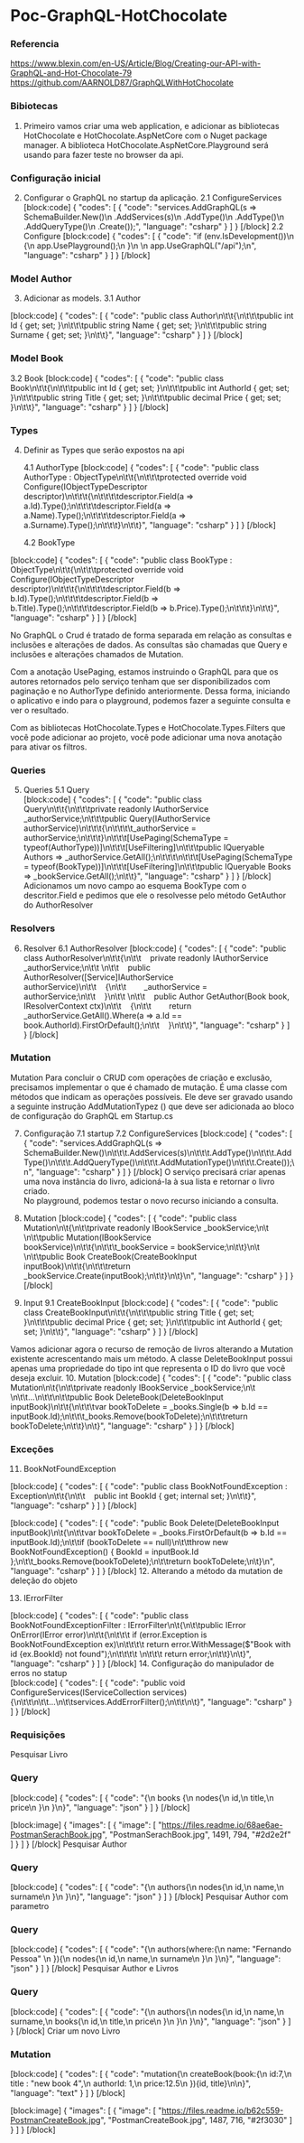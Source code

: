# Poc-GraphQL-HotChocolate

### Referencia
https://www.blexin.com/en-US/Article/Blog/Creating-our-API-with-GraphQL-and-Hot-Chocolate-79
https://github.com/AARNOLD87/GraphQLWithHotChocolate

### Bibiotecas
1. Primeiro vamos criar uma web application, e adicionar as bibliotecas HotChocolate e HotChocolate.AspNetCore com o Nuget package manager. 
A biblioteca HotChocolate.AspNetCore.Playground será usando para fazer teste no browser da api.

### Configuração inicial
2. Configurar o GraphQL no startup da aplicação.
	2.1 ConfigureServices
[block:code]
{
  "codes": [
    {
      "code": "services.AddGraphQL(s => SchemaBuilder.New()\n                .AddServices(s)\n                .AddType<AuthorType>()\n                .AddType<BookType>()\n                .AddQueryType<Query>()\n                .Create());",
      "language": "csharp"
    }
  ]
}
[/block]
	2.2 Configure
[block:code]
{
  "codes": [
    {
      "code": "if (env.IsDevelopment())\n            {\n                app.UsePlayground();\n            }\n \n            app.UseGraphQL(\"/api\");\n",
      "language": "csharp"
    }
  ]
}
[/block]
### Model Author
3. Adicionar as models.
	3.1 Author
		
[block:code]
{
  "codes": [
    {
      "code": "public class Author\n\t\t{\n\t\t\tpublic int Id { get; set; }\n\t\t\tpublic string Name { get; set; }\n\t\t\tpublic string Surname { get; set; }\n\t\t}",
      "language": "csharp"
    }
  ]
}
[/block]
### Model Book		
3.2 Book
[block:code]
{
  "codes": [
    {
      "code": "public class Book\n\t\t{\n\t\t\tpublic int Id { get; set; }\n\t\t\tpublic int AuthorId { get; set; }\n\t\t\tpublic string Title { get; set; }\n\t\t\tpublic decimal Price { get; set; }\n\t\t}",
      "language": "csharp"
    }
  ]
}
[/block]
### Types
4. Definir as Types que serão expostos na api

	4.1 AuthorType
[block:code]
{
  "codes": [
    {
      "code": "public class AuthorType : ObjectType<Author>\n\t\t{\n\t\t\tprotected override void Configure(IObjectTypeDescriptor<Author> descriptor)\n\t\t\t{\n\t\t\t\tdescriptor.Field(a => a.Id).Type<IdType>();\n\t\t\t\tdescriptor.Field(a => a.Name).Type<StringType>();\n\t\t\t\tdescriptor.Field(a => a.Surname).Type<StringType>();\n\t\t\t}\n\t\t}",
      "language": "csharp"
    }
  ]
}
[/block]
		
		
	4.2 BookType
		
[block:code]
{
  "codes": [
    {
      "code": "public class BookType : ObjectType<Book>\n\t\t{\n\t\t\tprotected override void Configure(IObjectTypeDescriptor<Book> descriptor)\n\t\t\t{\n\t\t\t\tdescriptor.Field(b => b.Id).Type<IdType>();\n\t\t\t\tdescriptor.Field(b => b.Title).Type<StringType>();\n\t\t\t\tdescriptor.Field(b => b.Price).Type<DecimalType>();\n\t\t\t}\n\t\t}",
      "language": "csharp"
    }
  ]
}
[/block]
		
No GraphQL o Crud é tratado de forma separada em relação as consultas e inclusões e alterações de dados. As consultas 
são chamadas que Query e inclusões e alterações chamados de Mutation.

Com a anotação UsePaging, estamos instruindo o GraphQL para que os autores retornados pelo serviço tenham que ser disponibilizados 
com paginação e no AuthorType definido anteriormente. Dessa forma, iniciando o aplicativo e indo para o playground, podemos 
fazer a seguinte consulta e ver o resultado.

Com as bibliotecas HotChocolate.Types e HotChocolate.Types.Filters que você pode adicionar ao projeto, você pode adicionar uma nova 
anotação para ativar os filtros.

### Queries	

5. Queries
	5.1 Query	
[block:code]
{
  "codes": [
    {
      "code": "public class Query\n\t\t{\n\t\t\tprivate readonly IAuthorService _authorService;\n\t\t\tpublic Query(IAuthorService authorService)\n\t\t\t{\n\t\t\t\t_authorService = authorService;\n\t\t\t}\n\t\t\t[UsePaging(SchemaType = typeof(AuthorType))]\n\t\t\t[UseFiltering]\n\t\t\tpublic IQueryable<Author> Authors => _authorService.GetAll();\n\t\t\t\n\t\t\t[UsePaging(SchemaType = typeof(BookType))]\n\t\t\t[UseFiltering]\n\t\t\tpublic IQueryable<Book> Books => _bookService.GetAll();\n\t\t}",
      "language": "csharp"
    }
  ]
}
[/block]
Adicionamos um novo campo ao esquema BookType com o descritor.Field e pedimos que ele o resolvesse pelo método GetAuthor do AuthorResolver		

### Resolvers
6. Resolver
	6.1 AuthorResolver
[block:code]
{
  "codes": [
    {
      "code": "public class AuthorResolver\n\t\t{\n\t\t    private readonly IAuthorService _authorService;\n\t\t \n\t\t    public AuthorResolver([Service]IAuthorService authorService)\n\t\t    {\n\t\t        _authorService = authorService;\n\t\t    }\n\t\t \n\t\t    public Author GetAuthor(Book book, IResolverContext ctx)\n\t\t    {\n\t\t        return _authorService.GetAll().Where(a => a.Id == book.AuthorId).FirstOrDefault();\n\t\t    }\n\t\t}",
      "language": "csharp"
    }
  ]
}
[/block]
### Mutation	
Mutation
Para concluir o CRUD com operações de criação e exclusão, precisamos implementar o que é chamado de mutação. É uma classe com métodos que indicam as operações possíveis. Ele deve ser gravado usando a seguinte instrução AddMutationTypez <Mutation> () que deve ser adicionada ao bloco de configuração do GraphQL em Startup.cs

7. Configuração
	7.1 startup
		7.2 ConfigureServices
[block:code]
{
  "codes": [
    {
      "code": "services.AddGraphQL(s => SchemaBuilder.New()\n\t\t\t.AddServices(s)\n\t\t\t.AddType<AuthorType>()\n\t\t\t.AddType<BookType>()\n\t\t\t.AddQueryType<Query>()\n\t\t\t.AddMutationType<Mutation>()\n\t\t\t.Create());\n",
      "language": "csharp"
    }
  ]
}
[/block]
O serviço precisará criar apenas uma nova instância do livro, adicioná-la à sua lista e retornar o livro criado.	
No playground, podemos testar o novo recurso iniciando a consulta.
		
8. Mutation	
[block:code]
{
  "codes": [
    {
      "code": "public class Mutation\n\t{\n\t\tprivate readonly IBookService _bookService;\n\t \n\t\tpublic Mutation(IBookService bookService)\n\t\t{\n\t\t\t_bookService = bookService;\n\t\t}\n\t \n\t\tpublic Book CreateBook(CreateBookInput inputBook)\n\t\t{\n\t\t\treturn _bookService.Create(inputBook);\n\t\t}\n\t}\n",
      "language": "csharp"
    }
  ]
}
[/block]
9. Input
	9.1 CreateBookInput
[block:code]
{
  "codes": [
    {
      "code": "public class CreateBookInput\n\t\t{\n\t\t\tpublic string Title { get; set; }\n\t\t\tpublic decimal Price { get; set; }\n\t\t\tpublic int AuthorId { get; set; }\n\t\t}",
      "language": "csharp"
    }
  ]
}
[/block]
		
	
Vamos adicionar agora o recurso de remoção de livros alterando a Mutation existente acrescentando mais um método.
A classe DeleteBookInput possui apenas uma propriedade do tipo int que representa o ID do livro que você deseja excluir.
10. Mutation
[block:code]
{
  "codes": [
    {
      "code": "public class Mutation\n\t{\n\t\tprivate readonly IBookService _bookService;\n\t \n\t\t...\n\t\t\n\t\tpublic Book DeleteBook(DeleteBookInput inputBook)\n\t\t{\n\t\t\tvar bookToDelete = _books.Single(b => b.Id == inputBook.Id);\n\t\t\t_books.Remove(bookToDelete);\n\t\t\treturn bookToDelete;\n\t\t}\n\t}",
      "language": "csharp"
    }
  ]
}
[/block]
### Exceções
11. BookNotFoundException 
		
[block:code]
{
  "codes": [
    {
      "code": "public class BookNotFoundException : Exception\n\t\t{\n\t\t    public int BookId { get; internal set; }\n\t\t}",
      "language": "csharp"
    }
  ]
}
[/block]

[block:code]
{
  "codes": [
    {
      "code": "public Book Delete(DeleteBookInput inputBook)\n\t{\n\t\tvar bookToDelete = _books.FirstOrDefault(b => b.Id == inputBook.Id);\n\t\tif (bookToDelete == null)\n\t\tthrow new BookNotFoundException() { BookId = inputBook.Id };\n\t\t_books.Remove(bookToDelete);\n\t\treturn bookToDelete;\n\t}\n",
      "language": "csharp"
    }
  ]
}
[/block]
12. Alterando a método da mutation de deleção do objeto
	
		
13. IErrorFilter 
	
[block:code]
{
  "codes": [
    {
      "code": "public class BookNotFoundExceptionFilter : IErrorFilter\n\t{\n\t\tpublic IError OnError(IError error)\n\t\t{\n\t\t\t if (error.Exception is BookNotFoundException ex)\n\t\t\t\t return error.WithMessage($\"Book with id {ex.BookId} not found\");\n\t\t\t\t \n\t\t\t return error;\n\t\t}\n\t}",
      "language": "csharp"
    }
  ]
}
[/block]
14. Configuração do manipulador de erros no statup	
[block:code]
{
  "codes": [
    {
      "code": "public void ConfigureServices(IServiceCollection services){\n\t\t\n\t\t...\n\t\tservices.AddErrorFilter<BookNotFoundExceptionFilter>();\n\t\t\n\t}",
      "language": "csharp"
    }
  ]
}
[/block]
### Requisições
Pesquisar Livro
### Query
[block:code]
{
  "codes": [
    {
      "code": "{\n    books {\n        nodes{\n            id,\n            title,\n            price\n        }\n    }\n}",
      "language": "json"
    }
  ]
}
[/block]

[block:image]
{
  "images": [
    {
      "image": [
        "https://files.readme.io/68ae6ae-PostmanSerachBook.jpg",
        "PostmanSerachBook.jpg",
        1491,
        794,
        "#2d2e2f"
      ]
    }
  ]
}
[/block]
Pesquisar Author
### Query
[block:code]
{
  "codes": [
    {
      "code": "{\n    authors{\n        nodes{\n            id,\n            name,\n            surname\n        }\n    }\n}",
      "language": "json"
    }
  ]
}
[/block]
Pesquisar Author com parametro
### Query

[block:code]
{
  "codes": [
    {
      "code": "{\n    authors(where:{\n       name: \"Fernando Pessoa\" \n    }){\n        nodes{\n            id,\n            name,\n            surname\n        }\n    }\n}",
      "language": "json"
    }
  ]
}
[/block]
Pesquisar Author e Livros
### Query
[block:code]
{
  "codes": [
    {
      "code": "{\n    authors{\n        nodes{\n            id,\n            name,\n            surname,\n            books{\n                id,\n                title,\n                price\n            }\n        }\n    }\n}",
      "language": "json"
    }
  ]
}
[/block]
Criar um novo Livro
### Mutation

[block:code]
{
  "codes": [
    {
      "code": "mutation{\n    createBook(book:{\n        id:7,\n        title : \"new book 4\",\n        authorId: 1,\n        price:12.5\n    }){id, title}\n\n}",
      "language": "text"
    }
  ]
}
[/block]

[block:image]
{
  "images": [
    {
      "image": [
        "https://files.readme.io/b62c559-PostmanCreateBook.jpg",
        "PostmanCreateBook.jpg",
        1487,
        716,
        "#2f3030"
      ]
    }
  ]
}
[/block]


